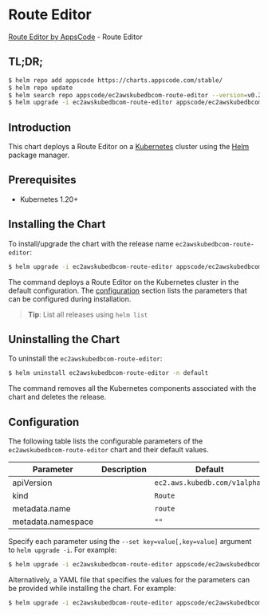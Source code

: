 # Route Editor

[Route Editor by AppsCode](https://appscode.com) - Route Editor

## TL;DR;

```bash
$ helm repo add appscode https://charts.appscode.com/stable/
$ helm repo update
$ helm search repo appscode/ec2awskubedbcom-route-editor --version=v0.20.0
$ helm upgrade -i ec2awskubedbcom-route-editor appscode/ec2awskubedbcom-route-editor -n default --create-namespace --version=v0.20.0
```

## Introduction

This chart deploys a Route Editor on a [Kubernetes](http://kubernetes.io) cluster using the [Helm](https://helm.sh) package manager.

## Prerequisites

- Kubernetes 1.20+

## Installing the Chart

To install/upgrade the chart with the release name `ec2awskubedbcom-route-editor`:

```bash
$ helm upgrade -i ec2awskubedbcom-route-editor appscode/ec2awskubedbcom-route-editor -n default --create-namespace --version=v0.20.0
```

The command deploys a Route Editor on the Kubernetes cluster in the default configuration. The [configuration](#configuration) section lists the parameters that can be configured during installation.

> **Tip**: List all releases using `helm list`

## Uninstalling the Chart

To uninstall the `ec2awskubedbcom-route-editor`:

```bash
$ helm uninstall ec2awskubedbcom-route-editor -n default
```

The command removes all the Kubernetes components associated with the chart and deletes the release.

## Configuration

The following table lists the configurable parameters of the `ec2awskubedbcom-route-editor` chart and their default values.

|     Parameter      | Description |                 Default                  |
|--------------------|-------------|------------------------------------------|
| apiVersion         |             | <code>ec2.aws.kubedb.com/v1alpha1</code> |
| kind               |             | <code>Route</code>                       |
| metadata.name      |             | <code>route</code>                       |
| metadata.namespace |             | <code>""</code>                          |


Specify each parameter using the `--set key=value[,key=value]` argument to `helm upgrade -i`. For example:

```bash
$ helm upgrade -i ec2awskubedbcom-route-editor appscode/ec2awskubedbcom-route-editor -n default --create-namespace --version=v0.20.0 --set apiVersion=ec2.aws.kubedb.com/v1alpha1
```

Alternatively, a YAML file that specifies the values for the parameters can be provided while
installing the chart. For example:

```bash
$ helm upgrade -i ec2awskubedbcom-route-editor appscode/ec2awskubedbcom-route-editor -n default --create-namespace --version=v0.20.0 --values values.yaml
```
